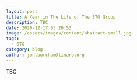 ```yaml
---
layout: post
title: A Year in The Life of The STG Group
description: TBC
date: 2020-12-17 05:20:53
image: /assets/images/content/abstract-small.jpg
tags:
  - STG
category: blog
author: jon.burcham@linaro.org
---
```

TBC